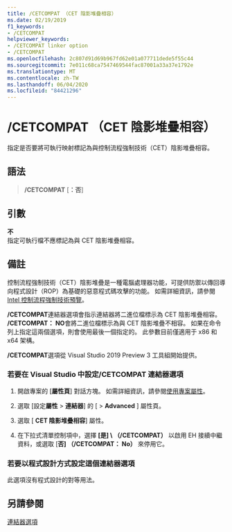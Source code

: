 ```yaml
---
title: /CETCOMPAT （CET 陰影堆疊相容）
ms.date: 02/19/2019
f1_keywords:
- /CETCOMPAT
helpviewer_keywords:
- /CETCOMPAT linker option
- /CETCOMPAT
ms.openlocfilehash: 2c807d91d69b967fd62e01a077711dede5f55c44
ms.sourcegitcommit: 7e011c68ca7547469544fac87001a33a37e1792e
ms.translationtype: MT
ms.contentlocale: zh-TW
ms.lasthandoff: 06/04/2020
ms.locfileid: "84421296"
---
```

# <a name="cetcompat-cet-shadow-stack-compatible"></a>/CETCOMPAT （CET 陰影堆疊相容）

指定是否要將可執行映射標記為與控制流程強制技術（CET）陰影堆疊相容。

## <a name="syntax"></a>語法

> **/CETCOMPAT** \[**：否**]

## <a name="arguments"></a>引數

**不**<br/>
指定可執行檔不應標記為與 CET 陰影堆疊相容。

## <a name="remarks"></a>備註

控制流程強制技術（CET）陰影堆疊是一種電腦處理器功能，可提供防禦以傳回導向程式設計（ROP）為基礎的惡意程式碼攻擊的功能。 如需詳細資訊，請參閱[Intel 控制流程強制技術預覽](https://software.intel.com/sites/default/files/managed/4d/2a/control-flow-enforcement-technology-preview.pdf)。

**/CETCOMPAT**連結器選項會指示連結器將二進位檔標示為 CET 陰影堆疊相容。 **/CETCOMPAT： NO**會將二進位檔標示為與 CET 陰影堆疊不相容。 如果在命令列上指定這兩個選項，則會使用最後一個指定的。 此參數目前僅適用于 x86 和 x64 架構。

**/CETCOMPAT**選項從 Visual Studio 2019 Preview 3 工具組開始提供。

### <a name="to-set-the-cetcompat-linker-option-in-visual-studio"></a>若要在 Visual Studio 中設定/CETCOMPAT 連結器選項

1. 開啟專案的 [**屬性頁**] 對話方塊。 如需詳細資訊，請參閱[使用專案屬性](../working-with-project-properties.md)。

1. 選取 [設定**屬性**  >  **連結器**] 的 [  >  **Advanced** ] 屬性頁。

1. 選取 [ **CET 陰影堆疊相容**] 屬性。

1. 在下拉式清單控制項中，選擇 **[是] \ （/CETCOMPAT）** 以啟用 EH 接續中繼資料，或選取 [**否] （/CETCOMPAT： No）** 來停用它。


### <a name="to-set-this-linker-option-programmatically"></a>若要以程式設計方式設定這個連結器選項

此選項沒有程式設計的對等用法。

## <a name="see-also"></a>另請參閱

[連結器選項](linker-options.md)
